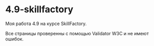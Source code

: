 # 4.9-skillfactory

Моя работа 4.9 на курсе SkillFactory.

Все страницы проверенны с помощью Validator W3C и не имеют ошибок.
